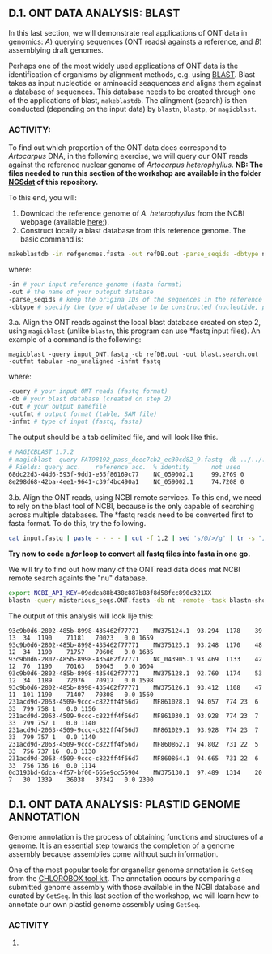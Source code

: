 ## D.1. ONT DATA ANALYSIS: BLAST 

In this last section, we will demonstrate real applications of ONT data in genomics: _A_) querying sequences (ONT reads) againsts a reference, and _B_) assemblying draft genomes.  

Perhaps one of the most widely used applications of ONT data is the identification of organisms by alignment methods, e.g. using [BLAST](https://www.ncbi.nlm.nih.gov/books/NBK279690/). Blast takes as input nucleotide or aminoacid seaquences and aligns them against a database of sequences. This database needs to be created through one of the applications of blast, `makeblastdb`. The alingment (search) is then conducted (depending on the input data) by `blastn`, `blastp`, or `magicblast`.

### ACTIVITY:
To find out which proportion of the ONT data does correspond to _Artocarpus_ DNA, in the following exercise, we will query our ONT reads against the reference nuclear genome of _Artocarpus heterophyllus_. **NB: The files needed to run this section of the workshop are available in the folder [NGSdat](https://github.com/siriusb-nox/Taller-Oxford-Nanopore-Dec-2022/tree/main/NGSdat) of this repository.**

To this end, you will: 

1. Download the reference genome of _A. heterophyllus_ from the NCBI webpage (available [here:](https://www.ncbi.nlm.nih.gov/datasets/genome/GCA_025403435.1/)).
2. Construct locally a blast database from this reference genome. The basic command is:

```bash
makeblastdb -in refgenomes.fasta -out refDB.out -parse_seqids -dbtype nucl
```

where:

```bash
-in # your input reference genome (fasta format)
-out # the name of your outoput database
-parse_seqids # keep the origina IDs of the sequences in the reference genome
-dbtype # specify the type of database to be constructed (nucleotide, protein)
```

3.a. Align the ONT reads against the local blast database created on step 2, using `magicblast` (unlike `blastn`, this program can use *fastq input files). An example of a command is the following: 

```
magicblast -query input_ONT.fastq -db refDB.out -out blast.search.out -outfmt tabular -no_unaligned -infmt fastq
```

where:

```bash
-query # your input ONT reads (fastq format)
-db # your blast database (created on step 2)
-out # your output namefile
-outfmt # output format (table, SAM file)
-infmt # type of input (fastq, fasta)
```

The output should be a tab delimited file, and will look like this.

```bash
# MAGICBLAST 1.7.2
# magicblast -query FAT98192_pass_deec7cb2_ec30cd82_9.fastq -db ../../../blastDB/Art_altilis_CP_NC_059002.1.blastdb -out /Users/o.perez-escobar/Documents/JORMUNGANDR/Projects/ONT_DarwinBogor_2023/GitHub/ONT_JAVA_2023/ONT-workshop-Oct-2023/NGSdat/magicblast_out/FAT98192_pass_deec7cb2_ec30cd82_9.out -outfmt tabular -no_unaligned -infmt fastq 
# Fields: query acc.    reference acc.  % identity      not used        not used        not used        query start     query end       reference start reference end   not used        not used        score   query strand reference strand        query length    BTOP    num placements  not used        compartment     left overhang   right overhang  mate reference  mate ref. start composite score
68dc22d3-44d6-593f-9dd1-e55f86169c77    NC_059002.1     99.2769 0       0       0       35      1414    118851  120231  0       99      1333    plus    plus    1415    82-T-A339A-711AG2AGTC3-T64TAC-168CT4    1            -       1:0     GCAATACGTAACTGAACCAAGTACAGGCAA  T       -       -       1333
8e298d68-42ba-4ee1-9641-c39f4bc490a1    NC_059002.1     74.7208 0       0       0       28      1004    55340   54373   0       99      572     plus    minus   13962   61G-26GA1TG2-A2GA27C-G-1TA2CA26GC3C-35A-21-A16-T-A8T-T-G-1CA18AG2CAAG1-A7AT1T-18_216_%210%106CT62-G87-A31CAAG126C-T-19-T26   1       -       1:1     AGCAATACGTAACTGAACGAAGCCACA     CCTCGTGTCCAAAGTATGAAGATTTCCCTA  -       -       572
```

3.b. Align the ONT reads, using NCBI remote services. To this end, we need to rely on the blast tool of NCBI, because is the only capable of searching across multiple databases. The *fastq reads need to be converted first to fasta format. To do this, try the following.

```bash
cat input.fastq | paste - - - - | cut -f 1,2 | sed 's/@/>/g' | tr -s "/t" "/n" > output.fasta
```
**Try now to code a _for_ loop to convert all fastq files into fasta in one go.**

We will try to find out how many of the ONT read data does mat NCBI remote search againts the "nu" database. 

```bash
export NCBI_API_KEY=09ddca88b438c887b83f8d58fcc890c321XX
blastn -query misterious_seqs.ONT.fasta -db nt -remote -task blastn-short -evalue 0.01 -entrez_query "Asparagales [organism]" -outfmt 6 -out blast_result_misteriousplant.table -max_target_seqs 10 -max_hsps 5
```

The output of this analysis will look lije this:

```
93c9b0d6-2802-485b-8998-435462f77771	MW375124.1	93.294	1178	39	13	34	1190	71181	70023	0.0	1659
93c9b0d6-2802-485b-8998-435462f77771	MW375125.1	93.248	1170	48	12	34	1190	71757	70606	0.0	1635
93c9b0d6-2802-485b-8998-435462f77771	NC_043905.1	93.469	1133	42	12	76	1190	70163	69045	0.0	1604
93c9b0d6-2802-485b-8998-435462f77771	MW375128.1	92.760	1174	53	12	34	1189	72076	70917	0.0	1598
93c9b0d6-2802-485b-8998-435462f77771	MW375126.1	93.412	1108	47	11	101	1190	71407	70308	0.0	1560
231acd9d-2063-4509-9ccc-c822ff4f66d7	MF861028.1	94.057	774	23	6	33	799	758	1	0.0	1156
231acd9d-2063-4509-9ccc-c822ff4f66d7	MF861030.1	93.928	774	23	7	33	799	757	1	0.0	1140
231acd9d-2063-4509-9ccc-c822ff4f66d7	MF861029.1	93.928	774	23	7	33	799	757	1	0.0	1140
231acd9d-2063-4509-9ccc-c822ff4f66d7	MF860862.1	94.802	731	22	5	33	756	737	16	0.0	1130
231acd9d-2063-4509-9ccc-c822ff4f66d7	MF860864.1	94.665	731	22	6	33	756	736	16	0.0	1114
0d3193bd-6dca-4f57-bf00-665e9cc55904	MW375130.1	97.489	1314	20	7	30	1339	36038	37342	0.0	2300
```

## D.1. ONT DATA ANALYSIS: PLASTID GENOME ANNOTATION
Genome annotation is the process of obtaining functions and structures of a genome. It is an essential step towards the completion of a genome assembly because assemblies come without such information. 

One of the most popular tools for organellar genome annotation is `GetSeq` from the [CHLOROBOX tool kit](https://chlorobox.mpimp-golm.mpg.de). The annotation occurs by comparing a submitted genome assembly with those available in the NCBI database and curated by `GetSeq`. In this last section of the workshop, we will learn how to annotate our own plastid genome assembly using `GetSeq`.

### ACTIVITY
1. 





